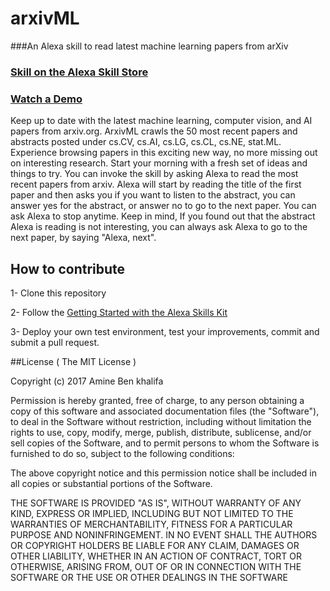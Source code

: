 # arxivML
###An Alexa skill to read latest machine learning papers from arXiv

### [Skill on the Alexa Skill Store](https://www.amazon.com/dp/B01N9S7VXZ/ref=sr_1_1?s=digital-skills&ie=UTF8&qid=1484763556&sr=1-1&keywords=arxiv)
### [Watch a Demo](https://www.youtube.com/watch?v=1HYyhwE2EvQ)

Keep up to date with the latest machine learning, computer vision, and AI papers from arxiv.org.  ArxivML crawls the 50 most recent papers and abstracts posted under cs.CV, cs.AI, cs.LG, cs.CL, cs.NE, stat.ML.
Experience browsing papers in this exciting new way, no more missing out on interesting research. Start your morning with a fresh set of ideas and things to try. 
You can invoke the skill by asking Alexa to read the most recent papers from arxiv. Alexa will start by reading the title of the first paper and then asks you if you want to listen to the abstract, you can answer yes for the abstract, or answer no to go to the next paper. You can ask Alexa to stop anytime. Keep in mind, If you found out that the abstract Alexa is reading is not interesting, you can always ask Alexa to go to the next paper, by saying "Alexa, next".

## How to contribute

1- Clone this repository

2- Follow the [Getting Started with the Alexa Skills Kit]( https://developer.amazon.com/public/solutions/alexa/alexa-skills-kit/overviews/understanding-custom-skills)

3- Deploy your own test environment, test your improvements, commit and submit a pull request.

##License
( The MIT License )

Copyright (c) 2017 Amine Ben khalifa

Permission is hereby granted, free of charge, to any person obtaining a copy of this software and associated documentation files (the "Software"), to deal in the Software without restriction, including without limitation the rights to use, copy, modify, merge, publish, distribute, sublicense, and/or sell copies of the Software, and to permit persons to whom the Software is furnished to do so, subject to the following conditions:

The above copyright notice and this permission notice shall be included in all copies or substantial portions of the Software.

THE SOFTWARE IS PROVIDED "AS IS", WITHOUT WARRANTY OF ANY KIND, EXPRESS OR IMPLIED, INCLUDING BUT NOT LIMITED TO THE WARRANTIES OF MERCHANTABILITY, FITNESS FOR A PARTICULAR PURPOSE AND NONINFRINGEMENT. IN NO EVENT SHALL THE AUTHORS OR COPYRIGHT HOLDERS BE LIABLE FOR ANY CLAIM, DAMAGES OR OTHER LIABILITY, WHETHER IN AN ACTION OF CONTRACT, TORT OR OTHERWISE, ARISING FROM, OUT OF OR IN CONNECTION WITH THE SOFTWARE OR THE USE OR OTHER DEALINGS IN THE SOFTWARE

